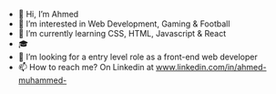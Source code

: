 - 👋 Hi, I’m Ahmed
- 👀 I’m interested in Web Development, Gaming & Football
- 🌱 I’m currently learning CSS, HTML, Javascript & React
- :mortar_board: 
- 💞️ I’m looking for a entry level role as a front-end web developer
- 📫 How to reach me? On Linkedin at www.linkedin.com/in/ahmed-muhammed-
